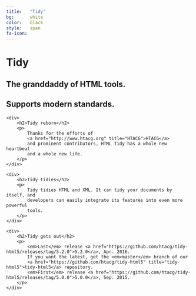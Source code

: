 ```yaml
---
title:   "Tidy"
bg:      white
color:   black
style:   span
fa-icon:
---
```


<div class="page-lead home">
  <div>
    <h1>Tidy</h1>
    <h2>The granddaddy of HTML tools.</h2>
    <h2>Supports modern standards.</h2>
  </div>
</div>

<div class="tiles">

    <div>
        <h2>Tidy reborn</h2>
        <p>
            Thanks for the efforts of
            <a href="http://www.htacg.org" title="HTACG">HTACG</a>
            and prominent contributors, HTML Tidy has a whole new heartbeat
            and a whole new life.
        </p>
    </div>

    <div>
        <h2>Tidy tidies</h2>
        <p>
            Tidy tidies HTML and XML. It can tidy your documents by itself, and
            developers can easily integrate its features into even more powerful
            tools.
        </p>
    </div>

    <div>
        <h2>Tidy gets out</h2>
        <p>
            <em>Last</em> release <a href="https://github.com/htacg/tidy-html5/releases/tag/5.2.0">5.2.0</a>, Apr. 2016.
            If you want the latest, get the <em>master</em> branch of our 
            <a href="https://github.com/htacg/tidy-html5" title="tidy-html5">tidy-html5</a> repository.
            <em>First</em> release <a href="https://github.com/htacg/tidy-html5/releases/tag/5.0.0">5.0.0</a>, Sep. 2015. 
        </p>
    </div>

</div>
